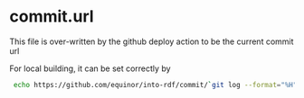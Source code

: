 # commit.url
This file is over-written by the github deploy action to be the current commit url

For local building, it can be set correctly by
```bash
 echo https://github.com/equinor/into-rdf/commit/`git log --format="%H" -n 1` > commit.url
 ```